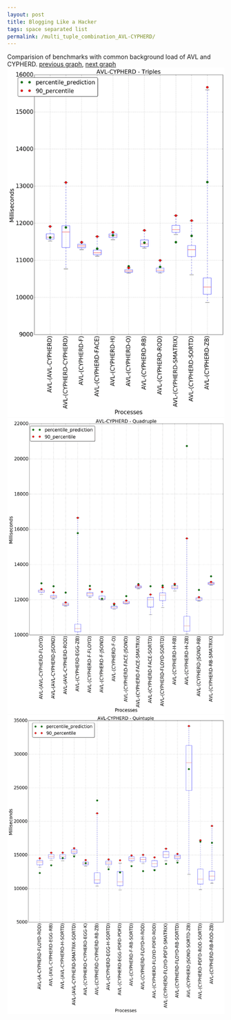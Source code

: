 ```yaml
---
layout: post
title: Blogging Like a Hacker
tags: space separated list
permalink: /multi_tuple_combination_AVL-CYPHERD/
---
```


Comparision of benchmarks with common background load of AVL and CYPHERD.
[previous graph](./multi_tuple_combination_AVL-A/), [next graph](./multi_tuple_combination_AVL-EGG/)
<img src="./images/triple/AVL/AVL-CYPHERD_box.png" alt="graph figure"><img src="./images/quadruple/AVL/AVL-CYPHERD_box.png" alt="graph figure"><img src="./images/quintuple/AVL/AVL-CYPHERD_box.png" alt="graph figure">